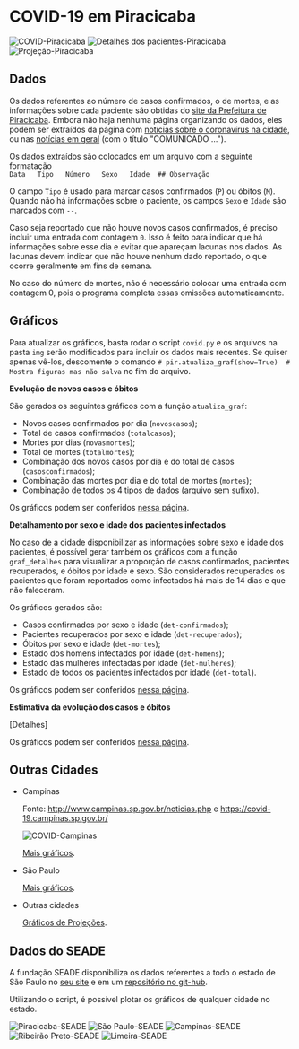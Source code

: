 # COVID-19 em Piracicaba

![COVID-Piracicaba](img/Piracicaba.png)
![Detalhes dos pacientes-Piracicaba](img/Piracicaba-det-total.png)
![Projeção-Piracicaba](img/Piracicaba-projecao-14-28.png)

## Dados

Os dados referentes ao número de casos confirmados, o de mortes, e as informações sobre cada paciente são obtidas do [site da Prefeitura de Piracicaba](piracicaba.sp.gov.br/).
Embora não haja nenhuma página organizando os dados, eles podem ser extraídos da página com [notícias sobre o coronavírus na cidade](http://www.piracicaba.sp.gov.br/plantao+coronavirus+covid+19.aspx), ou nas [notícias em geral](https://www.piracicaba.sp.gov.br/categoria/principais+noticias.aspx) (com o título "COMUNICADO ...").

Os dados extraídos são colocados em um arquivo com a seguinte formatação  
`Data   Tipo   Número   Sexo   Idade  ## Observação`

O campo `Tipo` é usado para marcar casos confirmados (`P`) ou óbitos (`M`).
Quando não há informações sobre o paciente, os campos `Sexo` e `Idade` são marcados com `--`.

Caso seja reportado que não houve novos casos confirmados, é preciso incluir uma entrada com contagem `0`.
Isso é feito para indicar que há informações sobre esse dia e evitar que apareçam lacunas nos dados.
As lacunas devem indicar que não houve nenhum dado reportado, o que ocorre geralmente em fins de semana.

No caso do número de mortes, não é necessário colocar uma entrada com contagem 0, pois o programa completa essas omissões automaticamente.

## Gráficos

Para atualizar os gráficos, basta rodar o script `covid.py` e os arquivos na pasta `img` serão modificados para incluir os dados mais recentes.
Se quiser apenas vê-los, descomente o comando `# pir.atualiza_graf(show=True)  # Mostra figuras mas não salva` no fim do arquivo.

**Evolução de novos casos e óbitos**  

São gerados os seguintes gráficos com a função `atualiza_graf`:
* Novos casos confirmados por dia (`novoscasos`);
* Total de casos confirmados (`totalcasos`);
* Mortes por dias (`novasmortes`);
* Total de mortes (`totalmortes`);
* Combinação dos novos casos por dia e do total de casos (`casosconfirmados`);
* Combinação das mortes por dia e do total de mortes (`mortes`);
* Combinação de todos os 4 tipos de dados (arquivo sem sufixo).

Os gráficos podem ser conferidos [nessa página](casos-piracicaba.md).

**Detalhamento por sexo e idade dos pacientes infectados**

No caso de a cidade disponibilizar as informações sobre sexo e idade dos pacientes, é possível gerar também os gráficos com a função `graf_detalhes` para visualizar a proporção de casos confirmados, pacientes recuperados, e óbitos por idade e sexo.
São considerados recuperados os pacientes que foram reportados como infectados há mais de 14 dias e que não faleceram.

Os gráficos gerados são:
* Casos confirmados por sexo e idade (`det-confirmados`);
* Pacientes recuperados por sexo e idade (`det-recuperados`);
* Óbitos por sexo e idade (`det-mortes`);
* Estado dos homens infectados por idade (`det-homens`);
* Estado das mulheres infectadas por idade (`det-mulheres`);
* Estado de todos os pacientes infectados por idade (`det-total`).

Os gráficos podem ser conferidos [nessa página](detalhes-piracicaba.md).

**Estimativa da evolução dos casos e óbitos**

\[Detalhes]

Os gráficos podem ser conferidos [nessa página](projecao-piracicaba.md).


## Outras Cidades

* Campinas

  Fonte: http://www.campinas.sp.gov.br/noticias.php e https://covid-19.campinas.sp.gov.br/
  
  ![COVID-Campinas](img/Campinas.png)

  [Mais gráficos](img-Campinas.md).

* São Paulo

  [Mais gráficos](img-SaoPaulo.md).
  
* Outras cidades

  [Gráficos de Projeções](img-outros.md).

## Dados do SEADE

A fundação SEADE disponibiliza os dados referentes a todo o estado de São Paulo no [seu site](https://www.seade.gov.br/coronavirus/) e em um [repositório no git-hub](https://github.com/seade-R/dados-covid-sp).

Utilizando o script, é possível plotar os gráficos de qualquer cidade no estado.

![Piracicaba-SEADE](img/Piracicaba-SEADE.png)
![São Paulo-SEADE](img/São_Paulo-SEADE.png)
![Campinas-SEADE](img/Campinas-SEADE.png)
![Ribeirão Preto-SEADE](img/Ribeirão_Preto-SEADE.png)
![Limeira-SEADE](img/Limeira-SEADE.png)




